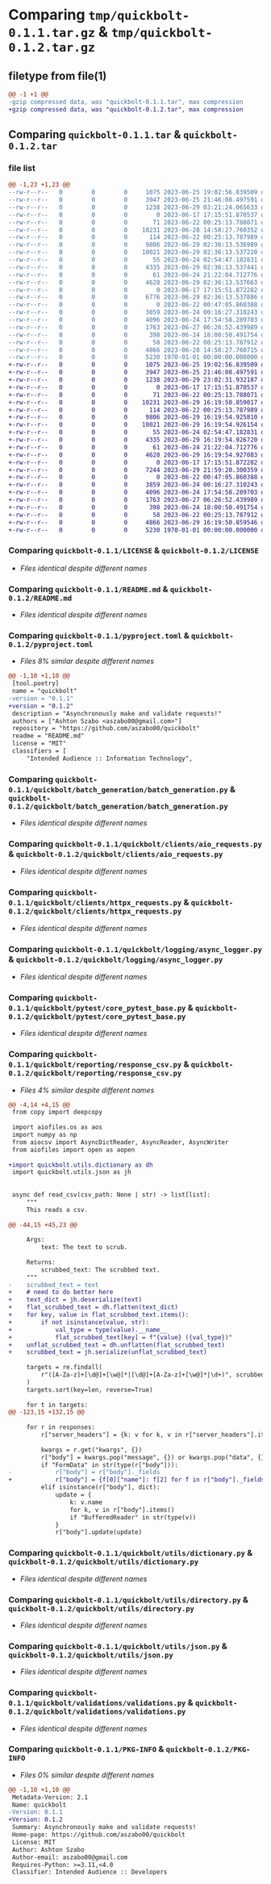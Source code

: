 # Comparing `tmp/quickbolt-0.1.1.tar.gz` & `tmp/quickbolt-0.1.2.tar.gz`

## filetype from file(1)

```diff
@@ -1 +1 @@
-gzip compressed data, was "quickbolt-0.1.1.tar", max compression
+gzip compressed data, was "quickbolt-0.1.2.tar", max compression
```

## Comparing `quickbolt-0.1.1.tar` & `quickbolt-0.1.2.tar`

### file list

```diff
@@ -1,23 +1,23 @@
--rw-r--r--   0        0        0     1075 2023-06-25 19:02:56.839509 quickbolt-0.1.1/LICENSE
--rw-r--r--   0        0        0     3947 2023-06-25 21:46:08.497591 quickbolt-0.1.1/README.md
--rw-r--r--   0        0        0     1238 2023-06-29 03:21:24.065633 quickbolt-0.1.1/pyproject.toml
--rw-r--r--   0        0        0        0 2023-06-17 17:15:51.870537 quickbolt-0.1.1/quickbolt/__init__.py
--rw-r--r--   0        0        0       71 2023-06-22 00:25:13.788071 quickbolt-0.1.1/quickbolt/batch_generation/__init__.py
--rw-r--r--   0        0        0    10231 2023-06-28 14:58:27.760352 quickbolt-0.1.1/quickbolt/batch_generation/batch_generation.py
--rw-r--r--   0        0        0      114 2023-06-22 00:25:13.787989 quickbolt-0.1.1/quickbolt/clients/__init__.py
--rw-r--r--   0        0        0     9806 2023-06-29 02:36:13.536989 quickbolt-0.1.1/quickbolt/clients/aio_requests.py
--rw-r--r--   0        0        0    10021 2023-06-29 02:36:13.537220 quickbolt-0.1.1/quickbolt/clients/httpx_requests.py
--rw-r--r--   0        0        0       55 2023-06-24 02:54:47.182831 quickbolt-0.1.1/quickbolt/logging/__init__.py
--rw-r--r--   0        0        0     4335 2023-06-29 02:36:13.537441 quickbolt-0.1.1/quickbolt/logging/async_logger.py
--rw-r--r--   0        0        0       61 2023-06-24 21:22:04.712776 quickbolt-0.1.1/quickbolt/pytest/__init__.py
--rw-r--r--   0        0        0     4628 2023-06-29 02:36:13.537663 quickbolt-0.1.1/quickbolt/pytest/core_pytest_base.py
--rw-r--r--   0        0        0        0 2023-06-17 17:15:51.872282 quickbolt-0.1.1/quickbolt/reporting/__init__.py
--rw-r--r--   0        0        0     6776 2023-06-29 02:36:13.537886 quickbolt-0.1.1/quickbolt/reporting/response_csv.py
--rw-r--r--   0        0        0        0 2023-06-22 00:47:05.860388 quickbolt-0.1.1/quickbolt/utils/__init__.py
--rw-r--r--   0        0        0     3859 2023-06-24 00:16:27.310243 quickbolt-0.1.1/quickbolt/utils/dictionary.py
--rw-r--r--   0        0        0     4096 2023-06-24 17:54:58.289703 quickbolt-0.1.1/quickbolt/utils/directory.py
--rw-r--r--   0        0        0     1763 2023-06-27 06:26:52.439989 quickbolt-0.1.1/quickbolt/utils/json.py
--rw-r--r--   0        0        0      398 2023-06-24 18:00:50.491754 quickbolt-0.1.1/quickbolt/utils/sync_async.py
--rw-r--r--   0        0        0       58 2023-06-22 00:25:13.787912 quickbolt-0.1.1/quickbolt/validations/__init__.py
--rw-r--r--   0        0        0     4866 2023-06-28 14:58:27.760715 quickbolt-0.1.1/quickbolt/validations/validations.py
--rw-r--r--   0        0        0     5230 1970-01-01 00:00:00.000000 quickbolt-0.1.1/PKG-INFO
+-rw-r--r--   0        0        0     1075 2023-06-25 19:02:56.839509 quickbolt-0.1.2/LICENSE
+-rw-r--r--   0        0        0     3947 2023-06-25 21:46:08.497591 quickbolt-0.1.2/README.md
+-rw-r--r--   0        0        0     1238 2023-06-29 23:02:31.932187 quickbolt-0.1.2/pyproject.toml
+-rw-r--r--   0        0        0        0 2023-06-17 17:15:51.870537 quickbolt-0.1.2/quickbolt/__init__.py
+-rw-r--r--   0        0        0       71 2023-06-22 00:25:13.788071 quickbolt-0.1.2/quickbolt/batch_generation/__init__.py
+-rw-r--r--   0        0        0    10231 2023-06-29 16:19:50.859017 quickbolt-0.1.2/quickbolt/batch_generation/batch_generation.py
+-rw-r--r--   0        0        0      114 2023-06-22 00:25:13.787989 quickbolt-0.1.2/quickbolt/clients/__init__.py
+-rw-r--r--   0        0        0     9806 2023-06-29 16:19:54.925810 quickbolt-0.1.2/quickbolt/clients/aio_requests.py
+-rw-r--r--   0        0        0    10021 2023-06-29 16:19:54.926154 quickbolt-0.1.2/quickbolt/clients/httpx_requests.py
+-rw-r--r--   0        0        0       55 2023-06-24 02:54:47.182831 quickbolt-0.1.2/quickbolt/logging/__init__.py
+-rw-r--r--   0        0        0     4335 2023-06-29 16:19:54.926720 quickbolt-0.1.2/quickbolt/logging/async_logger.py
+-rw-r--r--   0        0        0       61 2023-06-24 21:22:04.712776 quickbolt-0.1.2/quickbolt/pytest/__init__.py
+-rw-r--r--   0        0        0     4628 2023-06-29 16:19:54.927083 quickbolt-0.1.2/quickbolt/pytest/core_pytest_base.py
+-rw-r--r--   0        0        0        0 2023-06-17 17:15:51.872282 quickbolt-0.1.2/quickbolt/reporting/__init__.py
+-rw-r--r--   0        0        0     7244 2023-06-29 21:59:20.300359 quickbolt-0.1.2/quickbolt/reporting/response_csv.py
+-rw-r--r--   0        0        0        0 2023-06-22 00:47:05.860388 quickbolt-0.1.2/quickbolt/utils/__init__.py
+-rw-r--r--   0        0        0     3859 2023-06-24 00:16:27.310243 quickbolt-0.1.2/quickbolt/utils/dictionary.py
+-rw-r--r--   0        0        0     4096 2023-06-24 17:54:58.289703 quickbolt-0.1.2/quickbolt/utils/directory.py
+-rw-r--r--   0        0        0     1763 2023-06-27 06:26:52.439989 quickbolt-0.1.2/quickbolt/utils/json.py
+-rw-r--r--   0        0        0      398 2023-06-24 18:00:50.491754 quickbolt-0.1.2/quickbolt/utils/sync_async.py
+-rw-r--r--   0        0        0       58 2023-06-22 00:25:13.787912 quickbolt-0.1.2/quickbolt/validations/__init__.py
+-rw-r--r--   0        0        0     4866 2023-06-29 16:19:50.859546 quickbolt-0.1.2/quickbolt/validations/validations.py
+-rw-r--r--   0        0        0     5230 1970-01-01 00:00:00.000000 quickbolt-0.1.2/PKG-INFO
```

### Comparing `quickbolt-0.1.1/LICENSE` & `quickbolt-0.1.2/LICENSE`

 * *Files identical despite different names*

### Comparing `quickbolt-0.1.1/README.md` & `quickbolt-0.1.2/README.md`

 * *Files identical despite different names*

### Comparing `quickbolt-0.1.1/pyproject.toml` & `quickbolt-0.1.2/pyproject.toml`

 * *Files 8% similar despite different names*

```diff
@@ -1,10 +1,10 @@
 [tool.poetry]
 name = "quickbolt"
-version = "0.1.1"
+version = "0.1.2"
 description = "Asynchronously make and validate requests!"
 authors = ["Ashton Szabo <aszabo00@gmail.com>"]
 repository = "https://github.com/aszabo00/quickbolt"
 readme = "README.md"
 license = "MIT"
 classifiers = [
     "Intended Audience :: Information Technology",
```

### Comparing `quickbolt-0.1.1/quickbolt/batch_generation/batch_generation.py` & `quickbolt-0.1.2/quickbolt/batch_generation/batch_generation.py`

 * *Files identical despite different names*

### Comparing `quickbolt-0.1.1/quickbolt/clients/aio_requests.py` & `quickbolt-0.1.2/quickbolt/clients/aio_requests.py`

 * *Files identical despite different names*

### Comparing `quickbolt-0.1.1/quickbolt/clients/httpx_requests.py` & `quickbolt-0.1.2/quickbolt/clients/httpx_requests.py`

 * *Files identical despite different names*

### Comparing `quickbolt-0.1.1/quickbolt/logging/async_logger.py` & `quickbolt-0.1.2/quickbolt/logging/async_logger.py`

 * *Files identical despite different names*

### Comparing `quickbolt-0.1.1/quickbolt/pytest/core_pytest_base.py` & `quickbolt-0.1.2/quickbolt/pytest/core_pytest_base.py`

 * *Files identical despite different names*

### Comparing `quickbolt-0.1.1/quickbolt/reporting/response_csv.py` & `quickbolt-0.1.2/quickbolt/reporting/response_csv.py`

 * *Files 4% similar despite different names*

```diff
@@ -4,14 +4,15 @@
 from copy import deepcopy
 
 import aiofiles.os as aos
 import numpy as np
 from aiocsv import AsyncDictReader, AsyncReader, AsyncWriter
 from aiofiles import open as aopen
 
+import quickbolt.utils.dictionary as dh
 import quickbolt.utils.json as jh
 
 
 async def read_csv(csv_path: None | str) -> list[list]:
     """
     This reads a csv.
 
@@ -44,15 +45,23 @@
 
     Args:
         text: The text to scrub.
 
     Returns:
         scrubbed_text: The scrubbed text.
     """
-    scrubbed_text = text
+    # need to do better here
+    text_dict = jh.deserialize(text)
+    flat_scrubbed_text = dh.flatten(text_dict)
+    for key, value in flat_scrubbed_text.items():
+        if not isinstance(value, str):
+            val_type = type(value).__name__
+            flat_scrubbed_text[key] = f"{value} ({val_type})"
+    unflat_scrubbed_text = dh.unflatten(flat_scrubbed_text)
+    scrubbed_text = jh.serialize(unflat_scrubbed_text)
 
     targets = re.findall(
         r"([A-Za-z]+[\d@]+[\w@]*|[\d@]+[A-Za-z]+[\w@]*|\d+)", scrubbed_text
     )
     targets.sort(key=len, reverse=True)
 
     for t in targets:
@@ -123,15 +132,15 @@
 
     for r in responses:
         r["server_headers"] = {k: v for k, v in r["server_headers"].items()}
 
         kwargs = r.get("kwargs", {})
         r["body"] = kwargs.pop("message", {}) or kwargs.pop("data", {})
         if "FormData" in str(type(r["body"])):
-            r["body"] = r["body"]._fields
+            r["body"] = {f[0]["name"]: f[2] for f in r["body"]._fields}
         elif isinstance(r["body"], dict):
             update = {
                 k: v.name
                 for k, v in r["body"].items()
                 if "BufferedReader" in str(type(v))
             }
             r["body"].update(update)
```

### Comparing `quickbolt-0.1.1/quickbolt/utils/dictionary.py` & `quickbolt-0.1.2/quickbolt/utils/dictionary.py`

 * *Files identical despite different names*

### Comparing `quickbolt-0.1.1/quickbolt/utils/directory.py` & `quickbolt-0.1.2/quickbolt/utils/directory.py`

 * *Files identical despite different names*

### Comparing `quickbolt-0.1.1/quickbolt/utils/json.py` & `quickbolt-0.1.2/quickbolt/utils/json.py`

 * *Files identical despite different names*

### Comparing `quickbolt-0.1.1/quickbolt/validations/validations.py` & `quickbolt-0.1.2/quickbolt/validations/validations.py`

 * *Files identical despite different names*

### Comparing `quickbolt-0.1.1/PKG-INFO` & `quickbolt-0.1.2/PKG-INFO`

 * *Files 0% similar despite different names*

```diff
@@ -1,10 +1,10 @@
 Metadata-Version: 2.1
 Name: quickbolt
-Version: 0.1.1
+Version: 0.1.2
 Summary: Asynchronously make and validate requests!
 Home-page: https://github.com/aszabo00/quickbolt
 License: MIT
 Author: Ashton Szabo
 Author-email: aszabo00@gmail.com
 Requires-Python: >=3.11,<4.0
 Classifier: Intended Audience :: Developers
```

